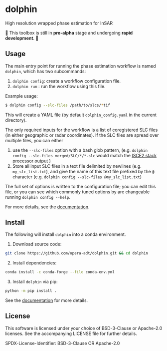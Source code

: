 # dolphin

High resolution wrapped phase estimation for InSAR

<!-- DeformatiOn Land surface Products in High resolution using INsar -->


🚨 This toolbox is still in **pre-alpha** stage and undergoing **rapid development**. 🚨


## Usage

The main entry point for running the phase estimation workflow is named `dolphin`, which has two subcommands:

1. `dolphin config`: create a workflow configuration file.
2. `dolphin run` : run the workflow using this file.

Example usage:

```bash
$ dolphin config --slc-files /path/to/slcs/*tif
```
This will create a YAML file (by default `dolphin_config.yaml` in the current directory).

The only required inputs for the workflow is a list of coregistered SLC files (in either geographic or radar coordinates).
If the SLC files are spread over multiple files, you can either
1. use the `--slc-files` option with a bash glob pattern, (e.g. `dolphin config --slc-files merged/SLC/*/*.slc` would match the [ISCE2 stack processor output](https://github.com/isce-framework/isce2/tree/main/contrib/stack) )
1. Store all input SLC files in a text file delimited by newlines (e.g. `my_slc_list.txt`), and give the name of this text file prefixed by the `@` character (e.g. `dolphin config --slc-files @my_slc_list.txt`)

The full set of options is written to the configuration file; you can edit this file, or you can see which commonly tuned options by are changeable running `dolphin config --help`.


For more details, see the [documentation](https://dolphin-insar.readthedocs.io/).

## Install

The following will install `dolphin` into a conda environment.

1. Download source code:
```bash
git clone https://github.com/opera-adt/dolphin.git && cd dolphin
```
2. Install dependencies:
```bash
conda install -c conda-forge --file conda-env.yml
```

3. Install `dolphin` via pip:
```bash
python -m pip install .
```

See the [documentation](https://dolphin-insar.readthedocs.io/) for more details.

## License

This software is licensed under your choice of BSD-3-Clause or Apache-2.0 licenses. See the accompanying LICENSE file for further details.

SPDX-License-Identifier: BSD-3-Clause OR Apache-2.0
